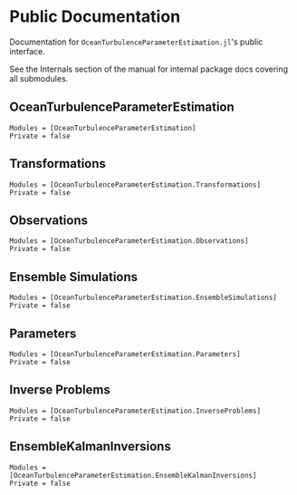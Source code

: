 # Public Documentation

Documentation for `OceanTurbulenceParameterEstimation.jl`'s public interface.

See the Internals section of the manual for internal package docs covering all submodules.

## OceanTurbulenceParameterEstimation

```@autodocs
Modules = [OceanTurbulenceParameterEstimation]
Private = false
```

## Transformations

```@autodocs
Modules = [OceanTurbulenceParameterEstimation.Transformations]
Private = false
```

## Observations

```@autodocs
Modules = [OceanTurbulenceParameterEstimation.Observations]
Private = false
```

## Ensemble Simulations

```@autodocs
Modules = [OceanTurbulenceParameterEstimation.EnsembleSimulations]
Private = false
```

## Parameters

```@autodocs
Modules = [OceanTurbulenceParameterEstimation.Parameters]
Private = false
```

## Inverse Problems

```@autodocs
Modules = [OceanTurbulenceParameterEstimation.InverseProblems]
Private = false
```

## EnsembleKalmanInversions

```@autodocs
Modules = [OceanTurbulenceParameterEstimation.EnsembleKalmanInversions]
Private = false
```

